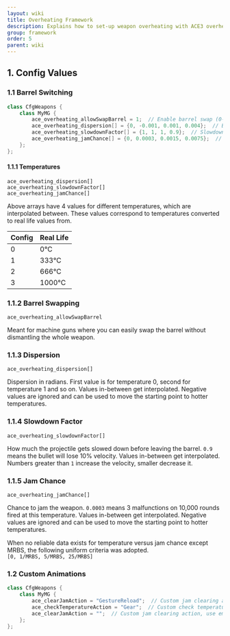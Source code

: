 ```yaml
---
layout: wiki
title: Overheating Framework
description: Explains how to set-up weapon overheating with ACE3 overheating system.
group: framework
order: 5
parent: wiki
---
```


## 1. Config Values

### 1.1 Barrel Switching

```cpp
class CfgWeapons {
    class MyMG {
        ace_overheating_allowSwapBarrel = 1;  // Enable barrel swap (0-disabled, 1-enabled) - information below
        ace_overheating_dispersion[] = {0, -0.001, 0.001, 0.004};  // Bullet dispersion (in radians) - information below
        ace_overheating_slowdownFactor[] = {1, 1, 1, 0.9};  // Slowdown factor inside the barrel - information below
        ace_overheating_jamChance[] = {0, 0.0003, 0.0015, 0.0075};  // Jam chance - information below
    };
};
```

#### 1.1.1 Temperatures

`ace_overheating_dispersion[]`  
`ace_overheating_slowdownFactor[]`  
`ace_overheating_jamChance[]`

Above arrays have 4 values for different temperatures, which are interpolated between. These values correspond to temperatures converted to real life values from.

Config | Real Life
------ | ---------
0      | 0°C
1      | 333°C
2      | 666°C
3      | 1000°C

### 1.1.2 Barrel Swapping

`ace_overheating_allowSwapBarrel`

Meant for machine guns where you can easily swap the barrel without dismantling the whole weapon.

### 1.1.3 Dispersion

`ace_overheating_dispersion[]`

Dispersion in radians. First value is for temperature 0, second for temperature 1 and so on. Values in-between get interpolated. Negative values are ignored and can be used to move the starting point to hotter temperatures.

### 1.1.4 Slowdown Factor

`ace_overheating_slowdownFactor[]`

How much the projectile gets slowed down before leaving the barrel. `0.9` means the bullet will lose 10% velocity. Values in-between get interpolated. Numbers greater than `1` increase the velocity, smaller decrease it.

### 1.1.5 Jam Chance

`ace_overheating_jamChance[]`

Chance to jam the weapon. `0.0003` means 3 malfunctions on 10,000 rounds fired at this temperature. Values in-between get interpolated. Negative values are ignored and can be used to move the starting point to hotter temperatures.

When no reliable data exists for temperature versus jam chance except MRBS, the following uniform criteria was adopted.  
`[0, 1/MRBS, 5/MRBS, 25/MRBS]`


### 1.2 Custom Animations

```cpp
class CfgWeapons {
    class MyMG {
        ace_clearJamAction = "GestureReload";  // Custom jam clearing action, default uses reload animation
        ace_checkTemperatureAction = "Gear";  // Custom check temperature action, default uses gear animation
        ace_clearJamAction = "";  // Custom jam clearing action, use empty string to undefine
    };
};
```
